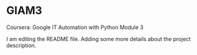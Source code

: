 # GIAM3

Coursera: Google IT Automation with Python Module 3

I am editing the README file. Adding some more details about the project description.
